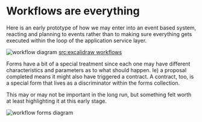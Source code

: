 # Workflows are everything

Here is an early prototype of how we may enter into an event based system, reacting and planning to events
rather than to making sure everything gets executed within the loop of the application service layer.

![workflow diagram](/documentation/assets/workflow-diagram-1.png)
[src:excalidraw workflows](https://link.excalidraw.com/l/35MtHSv1CBK/2c5ovflI0X0)

Forms have a bit of a special treatment since each one may have different characteristics
and parameters as to what should happen. Ie) a proposal completed means it might also have
triggered a contract. A contract, too, is a special form that lives as a discriminator
within the forms collection.

This may or may not be important in the long run, but something felt worth at least highlighting
it at this early stage.

![workflow forms diagram](/documentation/assets/workflow-diagram-2.png)

